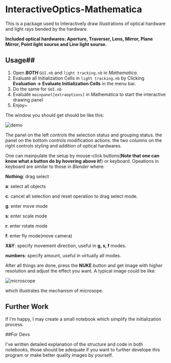 # InteractiveOptics-Mathematica

This is a package used to Interactively draw illustrations of optical hardware and light rays bended by the hardware.

**Included optical hardwares: Aperture, Traverser, Lens, Mirror, Plane Mirror, Point light sourse and Line light sourse.**



## Usage##

1. Open ***BOTH*** `GUI.nb` and `light tracking.nb` in *Mathematica*.
2. Evaluate all Initialization Cells in `light tracking.nb` by Clicking **Evaluation -> Evaluate Initialization Cells** in the menu bar.
3. Do the same for `GUI.nb`
4. Evaluate `mainpanel[extraoptions]` in Mathematica to start the interactive drawing panel
5. Enjoy~



The window you should get should be like this:

![demo](https://i.loli.net/2018/03/11/5aa49b50af2c6.png)



The panel on the left controls the selection status and grouping status. the panel on the bottom controls modification actions. the two columns on the right controls styling and addition of optical hardwares.

One can mainpulate the setup by mouse-click buttons(**Note that one can know what a button do by hovering above it!**) or keyboard. Opeations in keyboard are similar to those in *Blender* where:

**Nothing**: drag select

**a**: select all objects

**c**: cancel all selection and reset operation to drag select mode.

**g**: enter move mode

**s**: enter scale mode

**r**: enter rotate mode

**f**: enter fly mode(move camera)

**X&Y**: specify movement direction, useful in **g, s, f** modes.

**numbers**: specify amount, useful in virtually all modes.



After all things are done, press the **NUKE** button and get image with higher resolution and adjust the effect you want. A typical image could be like:

![microscope](https://i.loli.net/2018/03/11/5aa49b4f3701b.jpg)

which illustrates the mechanism of microsope.



## Further Work

If I'm happy, I may create a small notebook which simplify the initialization process.



##For Devs

I've written detailed explanation of the structure and code in both notebooks, those should be adequate if you want to further develope this program or make better quality images by yourself.
